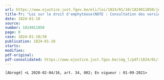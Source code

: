 ```yaml
---
url: https://www.ejustice.just.fgov.be/eli/loi/1824/01/10/1824011050/justel
title-fr: "Loi sur le droit d'emphytéose(NOTE : Consultation des versions antérieures à partir du 17-03-2020 et mise à jour au 17-03-2020)"
date: 1824-01-10
source:
number: 1824011050
page: 0
case: 1824-01-10/30
publication: 1824-01-10
starts:
modifies:
pdf-original:
pdf-consolidated: https://www.ejustice.just.fgov.be/img_l/pdf/1824/01/10/1824011050_F.pdf
---
```


`[Abrogé] <L 2020-02-04/16, art. 34, 002; En vigueur : 01-09-2021>`
